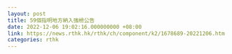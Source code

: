 ```yaml
---
layout: post
title: 59個指明地方納入強檢公告
date: 2022-12-06 19:02:16.000000000 +08:00
link: https://news.rthk.hk/rthk/ch/component/k2/1678689-20221206.htm
categories: rthk
---
```



